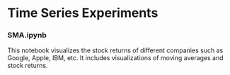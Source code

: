 # Time Series Experiments

### SMA.ipynb

This notebook visualizes the stock returns of different companies such as Google, Apple, IBM, etc. It includes visualizations of moving averages and stock returns.
